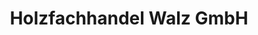 ---
title: "Holzfachhandel Walz GmbH"
url: /hockenheim/holzfachhandel-walz-gmbh/
shop: Baustoffe
---